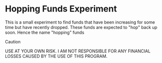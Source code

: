 # Hopping Funds Experiment
This is a small experiment to find funds that have been increasing for some time but have recently dropped. These funds are expected to "hop" back up soon. Hence the name "hopping" funds

> [!CAUTION]
> USE AT YOUR OWN RISK. I AM NOT RESPONSIBLE FOR ANY FINANCIAL LOSSES CAUSED BY THE USE OF THIS PROGRAM.